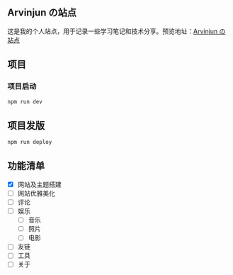 ## Arvinjun の站点

这是我的个人站点，用于记录一些学习笔记和技术分享。预览地址：[Arvinjun の站点](https://niezicheng.github.io/blog-hexo/)

## 项目

### 项目启动

```zsh
npm run dev
```

## 项目发版

```zsh
npm run deploy
```

## 功能清单

- [x] 网站及主题搭建
- [ ] 网站优雅美化
- [ ] 评论
- [ ] 娱乐
  - [ ] 音乐
  - [ ] 照片
  - [ ] 电影
- [ ] 友链
- [ ] 工具
- [ ] 关于
